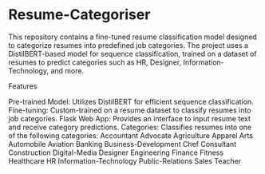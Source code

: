 # Resume-Categoriser
This repository contains a fine-tuned resume classification model designed to categorize resumes into predefined job categories. The project uses a DistilBERT-based model for sequence classification, trained on a dataset of resumes to predict categories such as HR, Designer, Information-Technology, and more.

Features

Pre-trained Model: Utilizes DistilBERT for efficient sequence classification.
Fine-tuning: Custom-trained on a resume dataset to classify resumes into job categories.
Flask Web App: Provides an interface to input resume text and receive category predictions.
Categories: Classifies resumes into one of the following categories:
Accountant
Advocate
Agriculture
Apparel
Arts
Automobile
Aviation
Banking
Business-Development
Chef
Consultant
Construction
Digital-Media
Designer
Engineering
Finance
Fitness
Healthcare
HR
Information-Technology
Public-Relations
Sales
Teacher
